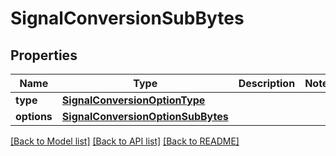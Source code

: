 # SignalConversionSubBytes

## Properties
Name | Type | Description | Notes
------------ | ------------- | ------------- | -------------
**type** | [**SignalConversionOptionType**](SignalConversionOptionType.md) |  | 
**options** | [**SignalConversionOptionSubBytes**](SignalConversionOptionSubBytes.md) |  | 

[[Back to Model list]](../README.md#documentation-for-models) [[Back to API list]](../README.md#documentation-for-api-endpoints) [[Back to README]](../README.md)


